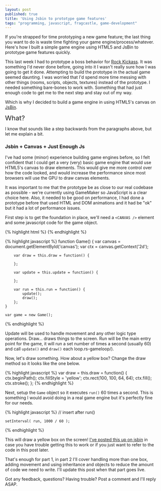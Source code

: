 ```yaml
---
layout: post
published: true
title: 'Using Jsbin to prototype game features'
tags: "programming, javascript, fragcastle, game-development"
---
```


If you're strapped for time prototyping a new game feature[;](http://www.youtube.com/watch?v=M94ii6MVilw) the last thing you want to do is waste time fighting your game engine/process/whatever. Here's how I built a simple game engine using HTML5 and JsBin to prototype game features quickly.

This last week I had to prototype a boss behavior for [Rock Kickass](http://rockkickass.com). It was something I'd never done before, going into it I wasn't really sure how I was going to get it done. Attempting to build the prototype in the actual game seemed daunting. I was worried that I'd spend more time messing with other things (rooms, scripts, objects, textures) instead of the prototype. I needed something bare-bones to work with. Something that had just enough code to get me to the next step and stay out of my way.

Which is why I decided to build a game engine in using HTML5's canvas on [JsBin](http://jsbin.com).

<span style="font-size: 22px">What?</span>

I know that sounds like a step backwards from the paragraphs above, but let me explain a bit.

### Jsbin + Canvas + Just Enough Js
I've had some (minor) experience building game engines before, so I felt confident that I could get a very (very) basic game engine that would use HTML5's canvas to draw elements. This would give me more control over how the code looked, and would increase the performance since most browsers will use the GPU to draw canvas elements.

It was important to me that the prototype be as close to our real codebase as possible - we're currently using GameMaker so JavaScript is a clear choice here. Also, it needed to be good on performance, I had done a prototype before that used HTML and DOM animations and it had be "ok" but it had a lot of performance issues.

First step is to get the foundation in place, we'll need a `<CANVAS />` element and some javascript code for the game object.

{% highlight html %}
    <!DOCTYPE html>
    <html>
        <body>
            <canvas id="canvas" height="480" width="640"></canvas>
        </body>
    </html>
{% endhighlight %}

{% highlight javascript %}
    function Game() {
        var canvas = document.getElementById('canvas');
        var ctx = canvas.getContext('2d');

        var draw = this.draw = function() {

        };

        var update = this.update = function() {

        };

        var run = this.run = function() {
            update();
            draw();
        };
    }

    var game = new Game();
{% endhighlight %}

Update will be used to handle movement and any other logic type operations. Draw... draws things to the screen. Run will be the main entry point for the game, it will run a set number of times a second (usually 60) and call `update()` and `draw()` each loop.rs-gameloop/).

Now, let's draw something. How about a yellow box? Change the draw method so it looks like the one below.

{% highlight javascript %}
    var draw = this.draw = function() {
        ctx.beginPath();
        ctx.fillStyle = 'yellow';
        ctx.rect(100, 100, 64, 64);
        ctx.fill();
        ctx.stroke();
    };
{% endhighlight %}

Next, setup the `Game` object so it executes `run()` 60 times a second. This is something I would avoid doing in a real game engine but it's perfectly fine for our needs.

{% highlight javascript %}
    // insert after run()

    setInterval( run, 1000 / 60 );
{% endhighlight %}

This will draw a yellow box on the screen! [I've posted this up on jsbin](http://jsbin.com/iPOzAJa/1/edit) in case you have trouble getting this to work or if you just want to refer to the code in this post later.

That's enough for part 1, in part 2 I'll cover handling more than one box, adding movement and using inheritance and objects to reduce the amount of code we need to write. I'll update this post when that part goes live.

Got any feedback, questions? Having trouble? Post a comment and I'll reply ASAP.

